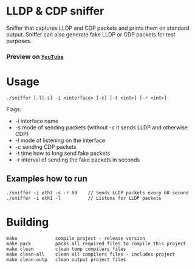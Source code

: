 LLDP & CDP sniffer
==============

Sniffer that captures LLDP and CDP packets and prints them on standard output. Sniffer can also generate fake LLDP or CDP packets for test purposes.

### Preview on [`YouTube`](https://www.youtube.com/watch?v=fN0VAAZINgw)

# Usage

```
./sniffer [-l|-s] -i <interface> [-c] [-t <int>] [-r <int>]
```
  
Flags:
- -i interface name
- -s mode of sending packets (without -c it sends LLDP and otherwise CDP)
- -l mode of listening on the interface
- -c sending CDP packets
- -t time how to long send fake packets
- -r interval of sending the fake packets in seconds

## Examples how to run
```
./sniffer -i eth1 -s -r 60    // Sends LLDP packets every 60 second
./sniffer -i eth1 -l          // Listens for LLDP packets
```

# Building
```
make              compile project - release version
make pack         packs all required files to compile this project    
make clean        clean temp compilers files    
make clean-all    clean all compilers files - includes project    
make clean-outp   clean output project files 
```
